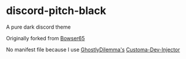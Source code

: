 # discord-pitch-black
A pure dark discord theme

Originally forked from [Bowser65](https://gist.github.com/Bowser65/014191ffa4574c383958a3e6be3591b3)

No manifest file because I use [GhostlyDilemma's](https://gitlab.com/GhostlyDilemma) [Customa-Dev-Injector](https://gitlab.com/Customa/customa-dev-injector)
